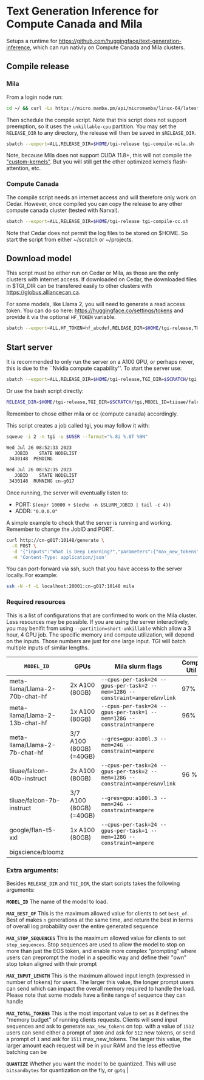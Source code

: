 # Text Generation Inference for Compute Canada and Mila

Setups a runtime for https://github.com/huggingface/text-generation-inference, which can run nativly on
Compute Canada and Mila clusters.

## Compile release

### Mila

From a login node run:

```bash
cd ~/ && curl -Ls https://micro.mamba.pm/api/micromamba/linux-64/latest | tar -xvj bin/micromamba
```

Then schedule the compile script. Note that this script does not support preemption, so it uses the
`unkillable-cpu` partition. You may set the `RELEASE_DIR` to any directory, the release will then be saved
in `$RELEASE_DIR`.

```bash
sbatch --export=ALL,RELEASE_DIR=$HOME/tgi-release tgi-compile-mila.sh
```

Note, because Mila does not support CUDA 11.8+, this will not compile the ["custom-kernels"](https://github.com/huggingface/text-generation-inference/tree/main/server/custom_kernels). But you will still get the other optimized kernels
flash-attention, etc.

### Compute Canada

The compile script needs an internet access and will therefore only work on Cedar. However, once compiled
you can copy the release to any other compute canada cluster (tested with Narval).

```bash
sbatch --export=ALL,RELEASE_DIR=$HOME/tgi-release tgi-compile-cc.sh
```

Note that Cedar does not permit the log files to be stored on $HOME. So start the script from either
~/scratch or ~/projects.

## Download model

This script must be either run on Cedar or Mila, as those are the only clusters with internet access. If downloaded on Cedar,
the downloaded files in $TGI_DIR can be transfered easily to other clusters with https://globus.alliancecan.ca.

For some models, like Llama 2, you will need to generate a read access token. You can do so here: https://huggingface.co/settings/tokens and provide it via the optional `HF_TOKEN` variable.

```bash
sbatch --export=ALL,HF_TOKEN=hf_abcdef,RELEASE_DIR=$HOME/tgi-release,TGI_DIR=$SCRATCH/tgi,MODEL_ID=tiiuae/falcon-7b-instruct tgi-download-{mila,cc}.sh
```

## Start server

It is recommended to only run the server on a A100 GPU, or perhaps never, this is due to the ``Nvidia compute capability''. To start the server use:

```bash
sbatch --export=ALL,RELEASE_DIR=$HOME/tgi-release,TGI_DIR=$SCRATCH/tgi,MODEL_ID=tiiuae/falcon-7b-instruct tgi-server-{mila,cc}.sh
```

Or use the bash script directly:

```bash
RELEASE_DIR=$HOME/tgi-release,TGI_DIR=$SCRATCH/tgi,MODEL_ID=tiiuae/falcon-7b-instruct bash start-native-{mila,cc}.sh
```

Remember to chose either mila or cc (compute canada) accordingly.

This script creates a job called tgi, you may follow it with:

```bash
squeue -i 2 -n tgi -u $USER --format="%.8i %.8T %9N"

Wed Jul 26 08:52:33 2023
   JOBID    STATE NODELIST
 3430148  PENDING

Wed Jul 26 08:52:35 2023
   JOBID    STATE NODELIST
 3430148  RUNNING cn-g017
```

Once running, the server will eventually listen to:
* PORT: `$(expr 10000 + $(echo -n $SLURM_JOBID | tail -c 4))`
* ADDR: `"0.0.0.0"`

A simple example to check that the server is running and working.
Remember to change the JobID and PORT.

```bash
curl http://cn-g017:10148/generate \
  -X POST \
  -d '{"inputs":"What is Deep Learning?","parameters":{"max_new_tokens":20}}' \
  -H 'Content-Type: application/json'
```

You can port-forward via ssh, such that you have access to the server locally. For example:

```bash
ssh -N -f -L localhost:20001:cn-g017:10148 mila
```

### Required resources

This is a list of configurations that are confirmed to work on the Mila cluster. Less resources may
be possible. If you are using the server interactively, you may benifit from using
`--partition=short-unkillable` which allow a 3 hour, 4 GPU job. The specific memory and compute
utilization, will depend on the inputs. Those numbers are just for one large input. TGI will batch
multiple inputs of similar lengths.

| `MODEL_ID`                     | GPUs                    | Mila slurm flags                                                             | Comp. Util | Mem Util. |
| ------------------------------ | ----------------------- | ---------------------------------------------------------------------------- | ---------- | --------- |
| meta-llama/Llama-2-70b-chat-hf | 2x A100 (80GB)          | `--cpus-per-task=24 --gpus-per-task=2 --mem=128G --constraint=ampere&nvlink` | 97%        | 82%       |
| meta-llama/Llama-2-13b-chat-hf | 1x A100 (80GB)          | `--cpus-per-task=24 --gpus-per-task=1 --mem=128G --constraint=ampere`        | 96%        | 73%       |
| meta-llama/Llama-2-7b-chat-hf  | 3/7 A100 (80GB) (=40GB) | `--gres=gpu:a100l.3 --mem=24G --constraint=ampere`                           |            |           |
| tiiuae/falcon-40b-instruct     | 2x A100 (80GB)          | `--cpus-per-task=24 --gpus-per-task=2 --mem=128G --constraint=ampere&nvlink` | 96 %       | 76 %      |
| tiiuae/falcon-7b-instruct      | 3/7 A100 (80GB) (=40GB) | `--gres=gpu:a100l.3 --mem=24G --constraint=ampere`                           |            |           |
| google/flan-t5-xxl             | 1x A100 (80GB)          | `--cpus-per-task=24 --gpus-per-task=1 --mem=128G --constraint=ampere`        |            |           |
| bigscience/bloomz              |                         |                                                                              |            |           |

### Extra arguments:

Besides `RELEASE_DIR` and `TGI_DIR`, the start scripts takes the following arguments:

**`MODEL_ID`**
The name of the model to load.

**`MAX_BEST_OF`**
This is the maximum allowed value for clients to set `best_of`. Best of makes `n` generations at the same time,
  and return the best in terms of overall log probability over the entire generated sequence

**`MAX_STOP_SEQUENCES`**
This is the maximum allowed value for clients to set `stop_sequences`. Stop sequences are used to allow the
  model to stop on more than just the EOS token, and enable more complex "prompting" where users can preprompt
  the model in a specific way and define their "own" stop token aligned with their prompt

**`MAX_INPUT_LENGTH`**
This is the maximum allowed input length (expressed in number of tokens) for users. The larger this value,
  the longer prompt users can send which can impact the overall memory required to handle the load. Please note
  that some models have a finite range of sequence they can handle

**`MAX_TOTAL_TOKENS`**
This is the most important value to set as it defines the "memory budget" of running clients requests.
  Clients will send input sequences and ask to generate `max_new_tokens` on top. with a value of `1512` users
  can send either a prompt of `1000` and ask for `512` new tokens, or send a prompt of `1` and ask for `1511`
  max_new_tokens. The larger this value, the larger amount each request will be in your RAM and the less
  effective batching can be

**`QUANTIZE`**
Whether you want the model to be quantized. This will use `bitsandbytes` for quantization on the fly, or `gptq`
 |